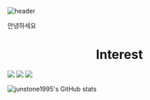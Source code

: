 ![header](https://capsule-render.vercel.app/api?type=cylinder&color=gradient&height=300&section=header&text=Junstone1995's%20GitHub&fontSize=75&fontColor=000000)

안녕하세요 

# <center>Interest</center>
<img src="https://img.shields.io/badge/C-A8B9CC?style=flat-square&logo=C&logoColor=white"/> <img src="https://img.shields.io/badge/C++-00599C?style=flat-square&logo=C%2B%2B&logoColor=white"/> <img src="https://img.shields.io/badge/Swift-FA7343?style=flat-square&logo=Swift&logoColor=white"/>


![junstone1995's GitHub stats](https://github-readme-stats.vercel.app/api?username=junstone1995&show_icons=true&theme=tokyonight)
